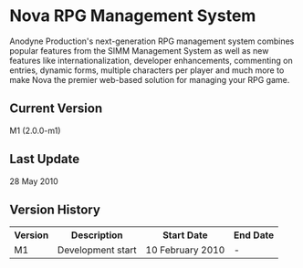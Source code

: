 Nova RPG Management System
==========================
Anodyne Production's next-generation RPG management system combines popular features from the SIMM Management System as well as new features like internationalization, developer enhancements, commenting on entries, dynamic forms, multiple characters per player and much more to make Nova the premier web-based solution for managing your RPG game.

Current Version
---------------
M1 (2.0.0-m1)

Last Update
-----------
28 May 2010

Version History
---------------
<table>
	<tr>
		<th>Version</th><th>Description</th><th>Start Date</th><th>End Date</th>
	</tr>
	<tr>
		<td>M1</td><td>Development start</td><td>10 February 2010</td><td>-</td>
	</tr>
</table>